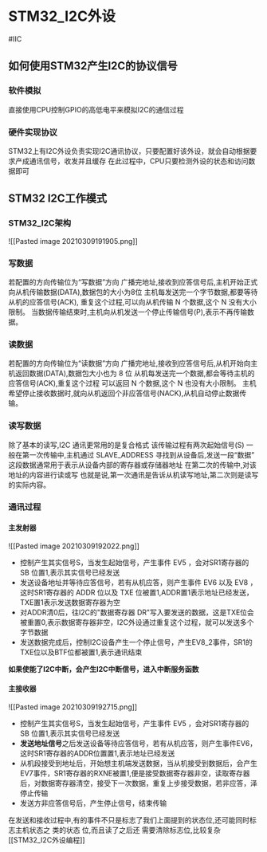 # STM32_I2C外设
#IIC 
## 如何使用STM32产生I2C的协议信号
### 软件模拟
直接使用CPU控制GPIO的高低电平来模拟I2C的通信过程
### 硬件实现协议
STM32上有I2C外设负责实现I2C通讯协议，只要配置好该外设，就会自动根据要求产成通讯信号，收发并且缓存
在此过程中，CPU只要检测外设的状态和访问数据即可

## STM32 I2C工作模式
### STM32_I2C架构
![[Pasted image 20210309191905.png]]

### 写数据
若配置的方向传输位为“写数据”方向
广播完地址,接收到应答信号后,主机开始正式向从机传输数据(DATA),数据包的大小为8位
主机每发送完一个字节数据,都要等待从机的应答信号(ACK),
重复这个过程,可以向从机传输 N 个数据,这个 N 没有大小限制。
当数据传输结束时,主机向从机发送一个停止传输信号(P),表示不再传输数据。

### 读数据
若配置的方向传输位为“读数据”方向
广播完地址,接收到应答信号后,从机开始向主机返回数据(DATA),数据包大小也为 8 位
从机每发送完一个数据,都会等待主机的应答信号(ACK),重复这个过程
可以返回 N 个数据,这个 N 也没有大小限制。
主机希望停止接收数据时,就向从机返回个非应答信号(NACK),从机自动停止数据传输。

### 读写数据
除了基本的读写,I2C 通讯更常用的是复合格式
该传输过程有两次起始信号(S)
一般在第一次传输中,主机通过 SLAVE_ADDRESS 寻找到从设备后,发送一段“数据”
这段数据通常用于表示从设备内部的寄存器或存储器地址
在第二次的传输中,对该地址的内容进行读或写
也就是说,第一次通讯是告诉从机读写地址,第二次则是读写的实际内容。

### 通讯过程
#### 主发射器
![[Pasted image 20210309192022.png]]
+ 控制产生其实信号S，当发生起始信号，产生事件 EV5 ，会对SR1寄存器的 SB 位置1,表示其实信号已经发送
+ 发送设备地址并等待应答信号，若有从机应答，则产生事件 EV6 以及 EV8 ，这时SR1寄存器的 ADDR 位以及 TXE 位被置1,ADDR置1表示地址已经发送，TXE置1表示发送数据寄存器为空
+ 对ADDR清0后，往I2C的"数据寄存器 DR"写入要发送的数据，这是TXE位会被重置0,表示数据寄存器非空，I2C外设通过重复这个过程，就可以发送多个字节数据
+ 发送数据完成后，控制I2C设备产生一个停止信号，产生EV8_2事件，SR1的TXE位以及BTF位都被置1,表示通讯结束

**如果使能了I2C中断，会产生I2C中断信号，进入中断服务函数**

#### 主接收器
![[Pasted image 20210309192715.png]]

+ 控制产生其实信号S，当发生起始信号，产生事件 EV5 ，会对SR1寄存器的 SB 位置1,表示其实信号已经发送
+ **发送地址信号**之后发送设备等待应答信号，若有从机应答，则产生事件EV6，这时SR1寄存器的ADDR位置置1,表示地址已经发送
+ 从机段接受到地址后，开始想主机端发送数据，当从机接受到数据后，会产生EV7事件，SR1寄存器的RXNE被置1,便是接受数据寄存器非空，读取寄存器后，对数据寄存器清空，接受下一次数据，重复上步接受数据，若非应答，泽停止传输
+ 发送方非应答信号后，产生停止信号，结束传输

在发送和接收过程中,有的事件不只是标志了我们上面提到的状态位,还可能同时标志主机状态之 类的状态 位,而且读了之后还 需要清除标志位,比较复杂 
[[STM32_I2C外设编程]]
